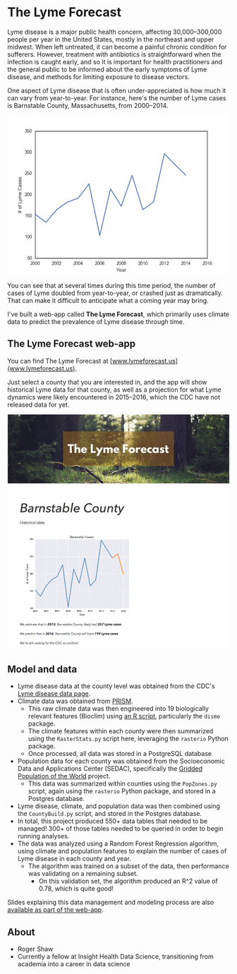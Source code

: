 # The Lyme Forecast

Lyme disease is a major public health concern, affecting 30,000–300,000 people per year in the United States, mostly in the northeast and upper midwest. When left untreated, it can become a painful chronic condition for sufferers. However, treatment with antibiotics is straightforward when the infection is caught early, and so it is important for health practitioners and the general public to be informed about the early symptoms of Lyme disease, and methods for limiting exposure to disease vectors.

One aspect of Lyme disease that is often under-appreciated is how much it can vary from year-to-year. For instance, here's the number of Lyme cases is Barnstable County, Massachusetts, from 2000–2014.

![Barnstable](WebApp/flaskexample/static/barnstable2.png)

You can see that at several times during this time period, the number of cases of Lyme doubled from year-to-year, or crashed just as dramatically. That can make it difficult to anticipate what a coming year may bring.

I've built a web-app called **The Lyme Forecast**, which primarily uses climate data to predict the prevalence of Lyme disease through time.

## The Lyme Forecast web-app

You can find The Lyme Forecast at [www.lymeforecast.us](www.lymeforecast.us).

Just select a county that you are interested in, and the app will show historical Lyme data for that county, as well as a projection for what Lyme dynamics were likely encountered in 2015–2016, which the CDC have not released data for yet.

![App screenshot](WebApp/flaskexample/static/AppScreenshot.png)

## Model and data

* Lyme disease data at the county level was obtained from the CDC's [Lyme disease data page](http://www.cdc.gov/lyme/stats/index.html).
* Climate data was obtained from [PRISM](http://www.prism.oregonstate.edu).
    * This raw climate data was then engineered into 19 biologically relevant features (Bioclim) using [an R script](https://github.com/aredoubles/Extract_BioClim), particularly the `dismo` package.
    * The climate features within each county were then summarized using the `RasterStats.py` script here, leveraging the `rasterio` Python package.
    * Once processed, all data was stored in a PostgreSQL database
* Population data for each county was obtained from the Socioeconomic Data and Applications Center (SEDAC), specifically the [Gridded Population of the World](http://sedac.ciesin.columbia.edu/data/collection/gpw-v4) project.
    * This data was summarized within counties using the `PopZones.py` script, again using the `rasterio` Python package, and stored in a Postgres database.
* Lyme disease, climate, and population data was then combined using the `CountyBuild.py` script, and stored in the Postgres database.
* In total, this project produced 550+ data tables that needed to be managed! 300+ of those tables needed to be queried in order to begin running analyses.
* The data was analyzed using a Random Forest Regression algorithm, using climate and population features to explain the number of cases of Lyme disease in each county and year.
    * The algorithm was trained on a subset of the data, then performance was validating on a remaining subset.
        * On this validation set, the algorithm produced an R^2 value of 0.78, which is quite good!

Slides explaining this data management and modeling process are also [available as part of the web-app](http://lymeforecast.us/about).

## About
* Roger Shaw
* Currently a fellow at Insight Health Data Science, transitioning from academia into a career in data science

